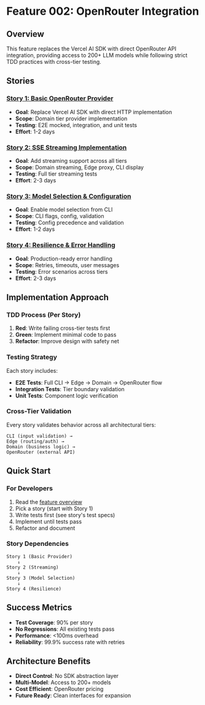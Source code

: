 # Feature 002: OpenRouter Integration

## Overview
This feature replaces the Vercel AI SDK with direct OpenRouter API integration, providing access to 200+ LLM models while following strict TDD practices with cross-tier testing.

## Stories

### [Story 1: Basic OpenRouter Provider](./story-1/story.md)
- **Goal**: Replace Vercel AI SDK with direct HTTP implementation
- **Scope**: Domain tier provider implementation  
- **Testing**: E2E mocked, integration, and unit tests
- **Effort**: 1-2 days

### [Story 2: SSE Streaming Implementation](./story-2/story.md)
- **Goal**: Add streaming support across all tiers
- **Scope**: Domain streaming, Edge proxy, CLI display
- **Testing**: Full tier streaming tests
- **Effort**: 2-3 days

### [Story 3: Model Selection & Configuration](./story-3/story.md)
- **Goal**: Enable model selection from CLI
- **Scope**: CLI flags, config, validation
- **Testing**: Config precedence and validation
- **Effort**: 1-2 days

### [Story 4: Resilience & Error Handling](./story-4/story.md)
- **Goal**: Production-ready error handling
- **Scope**: Retries, timeouts, user messages
- **Testing**: Error scenarios across tiers
- **Effort**: 2-3 days

## Implementation Approach

### TDD Process (Per Story)
1. **Red**: Write failing cross-tier tests first
2. **Green**: Implement minimal code to pass
3. **Refactor**: Improve design with safety net

### Testing Strategy
Each story includes:
- **E2E Tests**: Full CLI → Edge → Domain → OpenRouter flow
- **Integration Tests**: Tier boundary validation
- **Unit Tests**: Component logic verification

### Cross-Tier Validation
Every story validates behavior across all architectural tiers:
```
CLI (input validation) → 
Edge (routing/auth) → 
Domain (business logic) → 
OpenRouter (external API)
```

## Quick Start

### For Developers
1. Read the [feature overview](./feature.md)
2. Pick a story (start with Story 1)
3. Write tests first (see story's test specs)
4. Implement until tests pass
5. Refactor and document

### Story Dependencies
```
Story 1 (Basic Provider) 
    ↓
Story 2 (Streaming) 
    ↓
Story 3 (Model Selection)
    ↓
Story 4 (Resilience)
```

## Success Metrics
- **Test Coverage**: 90% per story
- **No Regressions**: All existing tests pass
- **Performance**: <100ms overhead
- **Reliability**: 99.9% success rate with retries

## Architecture Benefits
- **Direct Control**: No SDK abstraction layer
- **Multi-Model**: Access to 200+ models
- **Cost Efficient**: OpenRouter pricing
- **Future Ready**: Clean interfaces for expansion